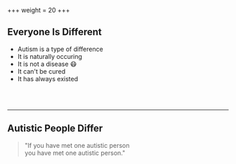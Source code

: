 +++
weight = 20
+++

## Everyone Is Different

- Autism is a type of difference
- It is naturally occuring
- It is not a disease 😷
- It can't be cured
- It has always existed

<br>
<br>

---

## Autistic People Differ

> "If you have met one autistic person <br>
> you have met one autistic person."
